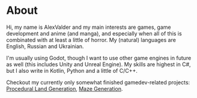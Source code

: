 # About

Hi, my name is AlexValder and my main interests are games, game development and anime (and manga), and especially when all of this is combinated with at least a little of horror. My (natural) languages are English, Russian and Ukrainian.

I'm usually using Godot, though I want to use other game engines in future as well (this includes Unity and Unreal Engine). My skills are highest in C#, but I also write in Kotlin, Python and a little of C/C++.

Checkout my currently only somewhat finished gamedev-related projects: [Procedural Land Generation](https://github.com/AlexValder/ProceduralGeneration), [Maze Generation](https://github.com/AlexValder/MazeGeneration).

